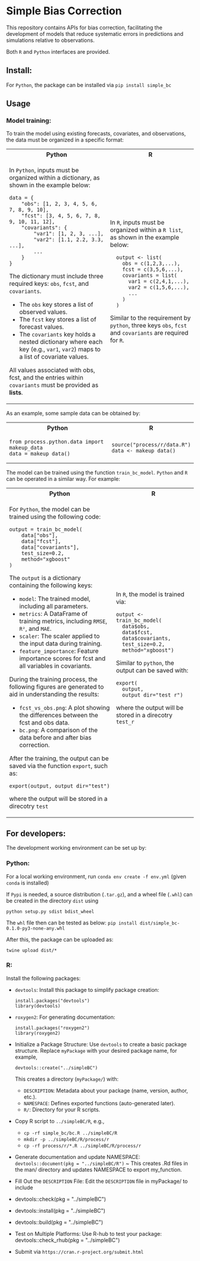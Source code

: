 # Simple Bias Correction

This repository contains APIs for bias correction, facilitating the development of models that reduce systematic errors in predictions and simulations relative to observations.

Both `R` and `Python` interfaces are provided.

## Install:

For `Python`, the package can be installed via `pip install simple_bc`

## Usage

### Model training:

To train the model using existing forecasts, covariates, and observations, the data must be organized in a specific format:

<table> <tr> <th>Python</th> <th>R</th> </tr> <tr> <td>

In `Python`, inputs must be organized within a dictionary, as shown in the example below:
```
data = {
    "obs": [1, 2, 3, 4, 5, 6, 7, 8, 9, 10],
    "fcst": [3, 4, 5, 6, 7, 8, 9, 10, 11, 12],
    "covariants": {
        "var1": [1, 2, 3, ...],
        "var2": [1.1, 2.2, 3.3, ...],
        ...
    }
}
```

The dictionary must include three required keys: `obs`, `fcst`, and `covariants`.

- The `obs` key stores a list of observed values.
- The `fcst` key stores a list of forecast values.
- The `covariants` key holds a nested dictionary where each key (e.g., `var1`, `var2`) maps to a list of covariate values.

All values associated with obs, fcst, and the entries within `covariants` must be provided as **lists**.

</td> <td>

In `R`, inputs must be organized within a `R list`, as shown in the example below:
```
  output <- list(
    obs = c(1,2,3,...),
    fcst = c(3,5,6,...),
    covariants = list(
      var1 = c(2,4,1,...),
      var2 = c(1,5,6,...),
      ...
    )
  )
```
Similar to the requirement by `python`, three keys `obs`, `fcst` and `covariants` are required for `R`.

</td> </tr> </table>

As an example, some sample data can be obtained by:

<table> <tr> <th>Python</th> <th>R</th> </tr> <tr> <td>

```
from process.python.data import makeup_data
data = makeup_data()
```
</td> <td>

```
source("process/r/data.R")
data <- makeup_data()
```
</td> </tr> </table>

The model can be trained using the function `train_bc_model`. `Python` and `R` can be operated in a similar way. For example:

<table> <tr> <th>Python</th> <th>R</th> </tr> <tr> <td>

For `Python`, the model can be trained using the following code:

```
output = train_bc_model(
    data["obs"], 
    data["fcst"], 
    data["covariants"], 
    test_size=0.2, 
    method="xgboost"
)
```

The `output` is a dictionary containing the following keys:

- `model`: The trained model, including all parameters.
- `metrics`: A DataFrame of training metrics, including `RMSE`, `R²`, and `MAE`.
- `scaler`: The scaler applied to the input data during training.
- `feature_importance`: Feature importance scores for fcst and all variables in covariants.

During the training process, the following figures are generated to aid in understanding the results:

- `fcst_vs_obs.png`: A plot showing the differences between the fcst and obs data.
- `bc.png`: A comparison of the data before and after bias correction.

After the training, the output can be saved via the function `export`, such as:

```
export(output, output_dir="test")
```

where the output will be stored in a direcotry `test`

</td> <td>

In `R`, the model is trained via:
```
output <- train_bc_model(
  data$obs, 
  data$fcst, 
  data$covariants, 
  test_size=0.2, 
  method="xgboost")
```
Similar to `python`, the output can be saved with:

```
export(
  output, 
  output_dir="test_r")
```

where the output will be stored in a direcotry `test_r`

</td> </tr> </table>


## For developers:
The development working environment can be set up by:

### Python:

For a local working environment, run `conda env create -f env.yml` (given `conda` is installed)

If `Pypi` is needed, a source distribution (`.tar.gz`), and a wheel file (`.whl`) can be created in the directory `dist` using
```
python setup.py sdist bdist_wheel
```
The `whl` file then can be tested as below: `pip install dist/simple_bc-0.1.0-py3-none-any.whl`

After this, the package can be uploaded as: 
```
twine upload dist/*
```

### R:

Install the following packages:

- `devtools`: Install this package to simplify package creation:
    ```
    install.packages("devtools")
    library(devtools)
    ```

- `roxygen2`: For generating documentation:
    ```
    install.packages("roxygen2")
    library(roxygen2)
    ```


- Initialize a Package Structure: Use `devtools` to create a basic package structure. Replace `myPackage` with your desired package name, for example,
    ```
    devtools::create("../simpleBC")
    ```

    This creates a directory (`myPackage/`) with: 
    - `DESCRIPTION`: Metadata about your package (name, version, author, etc.).
    - `NAMESPACE`: Defines exported functions (auto-generated later).
    - `R/`: Directory for your R scripts.

- Copy R script to `../simpleBC/R`, e.g.,
    - `cp -rf simple_bc/bc.R ../simpleBC/R`
    - `mkdir -p ../simpleBC/R/process/r`
    - `cp -rf process/r/*.R ../simpleBC/R/process/r`
  
- Generate documentation and update NAMESPACE: `devtools::document(pkg = "../simpleBC/R")` ~ This creates .Rd files in the man/ directory and updates NAMESPACE to export my_function.

- Fill Out the `DESCRIPTION` File: Edit the `DESCRIPTION` file in myPackage/ to include

- devtools::check(pkg = "../simpleBC")

- devtools::install(pkg = "../simpleBC")

- devtools::build(pkg = "../simpleBC")

- Test on Multiple Platforms: Use R-hub to test your package: devtools::check_rhub(pkg = "../simpleBC")

- Submit via `https://cran.r-project.org/submit.html`
